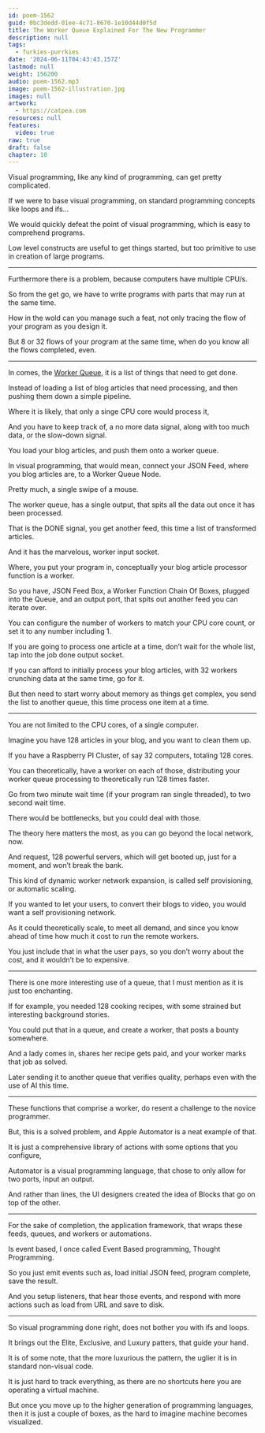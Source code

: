 ```yaml
---
id: poem-1562
guid: 0bc3dedd-01ee-4c71-8670-1e10d44d0f5d
title: The Worker Queue Explained For The New Programmer
description: null
tags:
  - furkies-purrkies
date: '2024-06-11T04:43:43.157Z'
lastmod: null
weight: 156200
audio: poem-1562.mp3
image: poem-1562-illustration.jpg
images: null
artwork:
  - https://catpea.com
resources: null
features:
  video: true
raw: true
draft: false
chapter: 10
---
```


Visual programming, like any kind of programming,
can get pretty complicated.

If we were to base visual programming,
on standard programming concepts like loops and ifs…

We would quickly defeat the point of visual programming,
which is easy to comprehend programs.

Low level constructs are useful to get things started,
but too primitive to use in creation of large programs.

---

Furthermore there is a problem,
because computers have multiple CPU/s.

So from the get go,
we have to write programs with parts that may run at the same time.

How in the wold can you manage such a feat,
not only tracing the flow of your program as you design it.

But 8 or 32 flows of your program at the same time,
when do you know all the flows completed, even.

---

In comes, the [Worker Queue][1],
it is a list of things that need to get done.

Instead of loading a list of blog articles that need processing,
and then pushing them down a simple pipeline.

Where it is likely,
that only a singe CPU core would process it,

And you have to keep track of,
a no more data signal, along with too much data, or the slow-down signal.

You load your blog articles,
and push them onto a worker queue.

In visual programming, that would mean,
connect your JSON Feed, where you blog articles are, to a Worker Queue Node.

Pretty much,
a single swipe of a mouse.

The worker queue, has a single output,
that spits all the data out once it has been processed.

That is the DONE signal,
you get another feed, this time a list of transformed articles.

And it has the marvelous,
worker input socket.

Where, you put your program in,
conceptually your blog article processor function is a worker.

So you have, JSON Feed Box, a Worker Function Chain Of Boxes, plugged into the Queue,
and an output port, that spits out another feed you can iterate over.

You can configure the number of workers to match your CPU core count,
or set it to any number including 1.

If you are going to process one article at a time,
don’t wait for the whole list, tap into the job done output socket.

If you can afford to initially process your blog articles,
with 32 workers crunching data at the same time, go for it.

But then need to start worry about memory as things get complex,
you send the list to another queue, this time process one item at a time.

---

You are not limited to the CPU cores,
of a single computer.

Imagine you have 128 articles in your blog,
and you want to clean them up.

If you have a Raspberry PI Cluster,
of say 32 computers, totaling 128 cores.

You can theoretically, have a worker on each of those,
distributing your worker queue processing to theoretically run 128 times faster.

Go from two minute wait time (if your program ran single threaded),
to two second wait time.

There would be bottlenecks,
but you could deal with those.

The theory here matters the most,
as you can go beyond the local network, now.

And request, 128 powerful servers,
which will get booted up, just for a moment, and won’t break the bank.

This kind of dynamic worker network expansion,
is called self provisioning, or automatic scaling.

If you wanted to let your users,
to convert their blogs to video, you would want a self provisioning network.

As it could theoretically scale, to meet all demand,
and since you know ahead of time how much it cost to run the remote workers.

You just include that in what the user pays,
so you don’t worry about the cost, and it wouldn’t be to expensive.

---

There is one more interesting use of a queue,
that I must mention as it is just too enchanting.

If for example, you needed 128 cooking recipes,
with some strained but interesting background stories.

You could put that in a queue, and create a worker,
that posts a bounty somewhere.

And a lady comes in, shares her recipe gets paid,
and your worker marks that job as solved.

Later sending it to another queue that verifies quality,
perhaps even with the use of AI this time.

---

These functions that comprise a worker,
do resent a challenge to the novice programmer.

But, this is a solved problem,
and Apple Automator is a neat example of that.

It is just a comprehensive library of actions
with some options that you configure,

Automator is a visual programming language,
that chose to only allow for two ports, input an output.

And rather than lines,
the UI designers created the idea of Blocks that go on top of the other.

---

For the sake of completion, the application framework,
that wraps these feeds, queues, and workers or automations.

Is event based, I once called Event Based programming,
Thought Programming.

So you just emit events such as, load initial JSON feed,
program complete, save the result.

And you setup listeners, that hear those events,
and respond with more actions such as load from URL and save to disk.

---

So visual programming done right,
does not bother you with ifs and loops.

It brings out the Elite, Exclusive, and Luxury patters,
that guide your hand.

It is of some note, that the more luxurious the pattern,
the uglier it is in standard non-visual code.

It is just hard to track everything,
as there are no shortcuts here you are operating a virtual machine.

But once you move up to the higher generation of programming languages,
then it is just a couple of boxes, as the hard to imagine machine becomes visualized.

[1]: https://www.youtube.com/results?search_query=What+Is+A+Worker+Queue
